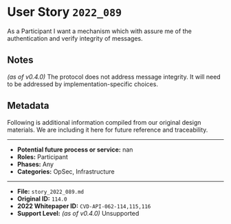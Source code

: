 
# User Story `2022_089` #

<!-- story-start -->As a Participant I want a mechanism which with assure me of the authentication and verify integrity of messages.<!-- story-end -->

## Notes ##

*(as of v0.4.0)*
The protocol does not address message integrity. It will need to be addressed by implementation-specific choices.

## Metadata ##

Following is additional information compiled from our original design materials.
We are including it here for future reference and traceability.

---

- **Potential future process or service:** nan
- **Roles:** Participant
- **Phases:** Any
- **Categories:** OpSec, Infrastructure

---

- **File:** `story_2022_089.md`
- **Original ID:** `114.0`
- **2022 Whitepaper ID:** `CVD-API-062-114,115,116`
- **Support Level:** *(as of v0.4.0)* Unsupported
